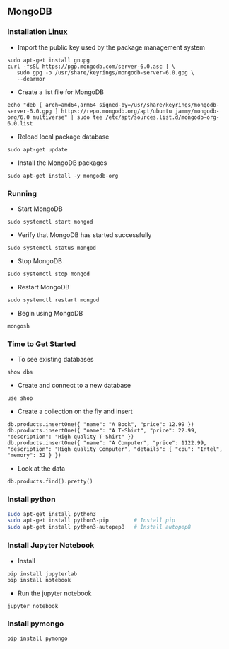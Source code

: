 ## MongoDB

### Installation [Linux](https://www.mongodb.com/docs/manual/tutorial/install-mongodb-on-ubuntu/)

- Import the public key used by the package management system

```shell
sudo apt-get install gnupg
curl -fsSL https://pgp.mongodb.com/server-6.0.asc | \
   sudo gpg -o /usr/share/keyrings/mongodb-server-6.0.gpg \
   --dearmor
```

- Create a list file for MongoDB

```shell
echo "deb [ arch=amd64,arm64 signed-by=/usr/share/keyrings/mongodb-server-6.0.gpg ] https://repo.mongodb.org/apt/ubuntu jammy/mongodb-org/6.0 multiverse" | sudo tee /etc/apt/sources.list.d/mongodb-org-6.0.list
```

- Reload local package database

```shell
sudo apt-get update
```

- Install the MongoDB packages

```shell
sudo apt-get install -y mongodb-org
```

### Running

- Start MongoDB

```shell
sudo systemctl start mongod
```

- Verify that MongoDB has started successfully

```shell
sudo systemctl status mongod
```

- Stop MongoDB

```shell
sudo systemctl stop mongod
```

- Restart MongoDB

```shell
sudo systemctl restart mongod
```

- Begin using MongoDB

```shell
mongosh
```

### Time to Get Started

- To see existing databases

```shell
show dbs
```

- Create and connect to a new database

```shell
use shop
```

- Create a collection on the fly and insert

```shell
db.products.insertOne({ "name": "A Book", "price": 12.99 })
db.products.insertOne({ "name": "A T-Shirt", "price": 22.99, "description": "High quality T-Shirt" })
db.products.insertOne({ "name": "A Computer", "price": 1122.99, "description": "High quality Computer", "details": { "cpu": "Intel", "memory": 32 } })
```

- Look at the data

```shell
db.products.find().pretty()
```

### Install python

```bash
sudo apt-get install python3
sudo apt-get install python3-pip        # Install pip
sudo apt-get install python3-autopep8   # Install autopep8
```

### Install Jupyter Notebook

- Install

```shell
pip install jupyterlab
pip install notebook
```

- Run the jupyter notebook

```shell
jupyter notebook
```

### Install pymongo

```shell
pip install pymongo
```
